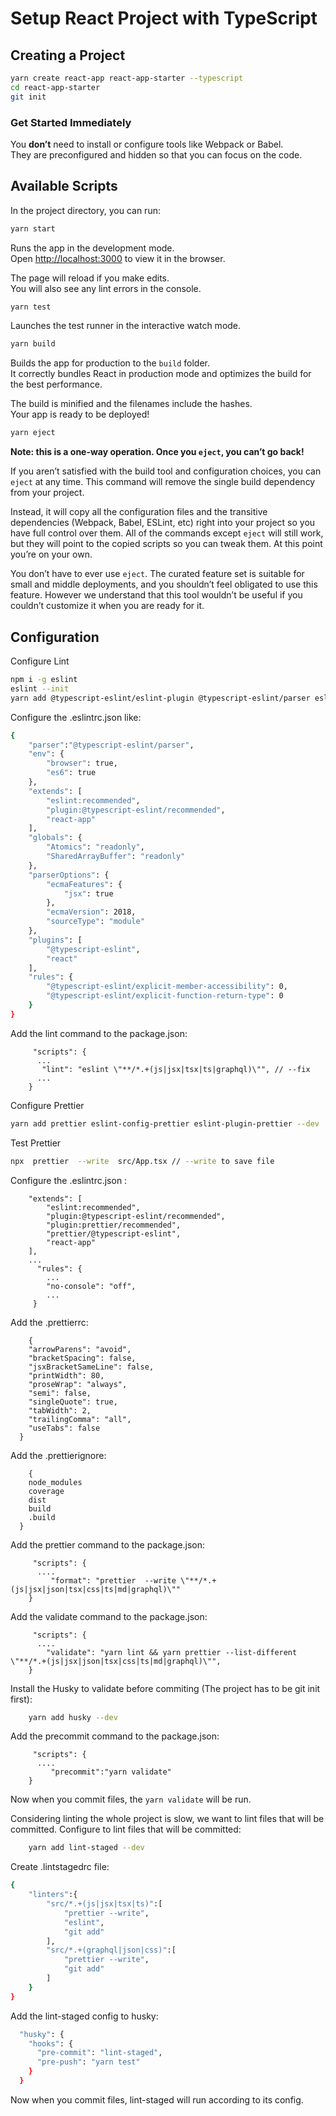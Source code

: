 # Setup React Project with TypeScript

## Creating a Project

```sh
yarn create react-app react-app-starter --typescript
cd react-app-starter
git init
```
### Get Started Immediately

You **don’t** need to install or configure tools like Webpack or Babel.<br>
They are preconfigured and hidden so that you can focus on the code.

## Available Scripts

In the project directory, you can run:

```sh
yarn start
```

Runs the app in the development mode.<br>
Open [http://localhost:3000](http://localhost:3000) to view it in the browser.

The page will reload if you make edits.<br>
You will also see any lint errors in the console.

```sh
yarn test
```

Launches the test runner in the interactive watch mode.<br>

```sh
yarn build
```

Builds the app for production to the `build` folder.<br>
It correctly bundles React in production mode and optimizes the build for the best performance.

The build is minified and the filenames include the hashes.<br>
Your app is ready to be deployed!

```sh
yarn eject
```

**Note: this is a one-way operation. Once you `eject`, you can’t go back!**

If you aren’t satisfied with the build tool and configuration choices, you can `eject` at any time. This command will remove the single build dependency from your project.

Instead, it will copy all the configuration files and the transitive dependencies (Webpack, Babel, ESLint, etc) right into your project so you have full control over them. All of the commands except `eject` will still work, but they will point to the copied scripts so you can tweak them. At this point you’re on your own.

You don’t have to ever use `eject`. The curated feature set is suitable for small and middle deployments, and you shouldn’t feel obligated to use this feature. However we understand that this tool wouldn’t be useful if you couldn’t customize it when you are ready for it.

## Configuration 

Configure Lint

```sh
npm i -g eslint
eslint --init
yarn add @typescript-eslint/eslint-plugin @typescript-eslint/parser eslint-config-react-app --dev
```
Configure the .eslintrc.json like:

```sh
{
    "parser":"@typescript-eslint/parser",
    "env": {
        "browser": true,
        "es6": true
    },
    "extends": [
        "eslint:recommended",
        "plugin:@typescript-eslint/recommended",
        "react-app"
    ],
    "globals": {
        "Atomics": "readonly",
        "SharedArrayBuffer": "readonly"
    },
    "parserOptions": {
        "ecmaFeatures": {
            "jsx": true
        },
        "ecmaVersion": 2018,
        "sourceType": "module"
    },
    "plugins": [
        "@typescript-eslint",
        "react"
    ],
    "rules": {
        "@typescript-eslint/explicit-member-accessibility": 0,
        "@typescript-eslint/explicit-function-return-type": 0
    }
}
```

Add the lint command to the package.json:

```
     "scripts": {
      ...
       "lint": "eslint \"**/*.+(js|jsx|tsx|ts|graphql)\"", // --fix
      ...
    }
```

Configure Prettier

```sh
yarn add prettier eslint-config-prettier eslint-plugin-prettier --dev
```

Test Prettier

```sh
npx  prettier  --write  src/App.tsx // --write to save file
```

Configure the .eslintrc.json :

```
    "extends": [
        "eslint:recommended",
        "plugin:@typescript-eslint/recommended",
        "plugin:prettier/recommended",
        "prettier/@typescript-eslint",
        "react-app"
    ],
    ...
      "rules": {
        ...
        "no-console": "off",
        ...
     }
```

Add the .prettierrc:

```
    {
    "arrowParens": "avoid",
    "bracketSpacing": false,
    "jsxBracketSameLine": false,
    "printWidth": 80,
    "proseWrap": "always",
    "semi": false,
    "singleQuote": true,
    "tabWidth": 2,
    "trailingComma": "all",
    "useTabs": false
  }
```
Add the .prettierignore:

```
    {
    node_modules
    coverage
    dist
    build
    .build
  }
```

Add the prettier command to the package.json:

```
     "scripts": {
      ....
         "format": "prettier  --write \"**/*.+(js|jsx|json|tsx|css|ts|md|graphql)\""
    }
```

Add the validate command to the package.json:

```
     "scripts": {
      ....
        "validate": "yarn lint && yarn prettier --list-different \"**/*.+(js|jsx|json|tsx|css|ts|md|graphql)\"",
    }
```

Install the Husky to validate before commiting (The project has to be git init first):

```sh
    yarn add husky --dev
```
Add the precommit command to the package.json:

```
     "scripts": {
      ....
         "precommit":"yarn validate"
    }
```
Now when you commit files, the ```yarn validate``` will be run.

Considering linting the whole project is slow, we want to lint files that will be committed.
Configure to lint files that will be committed:

```sh
    yarn add lint-staged --dev
```

Create .lintstagedrc file:

```sh
{
    "linters":{
        "src/*.+(js|jsx|tsx|ts)":[
            "prettier --write",
            "eslint",
            "git add"
        ],
        "src/*.+(graphql|json|css)":[
            "prettier --write",
            "git add"
        ]
    }
}
```

Add the lint-staged config to husky:
```sh
  "husky": {
    "hooks": {
      "pre-commit": "lint-staged",
      "pre-push": "yarn test"
    }
  }
  ```

Now when you commit files, lint-staged  will run according to its config.